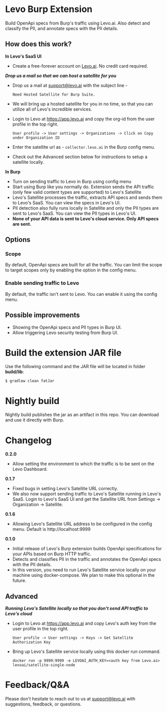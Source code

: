 # Levo Burp Extension
Build OpenApi specs from Burp's traffic using Levo.ai. Also detect and classify the PII,
and annotate specs with the PII details.

## How does this work?
**In Levo's SaaS UI**
* Create a free-forever account on [Levo.ai](https://levo.ai). No credit card required.

***Drop us a mail so that we can host a satellite for you***
* Drop us a mail at support@levo.ai with the subject line - 

    `Need Hosted Satellite for Burp Suite.`
* We will bring up a hosted satellite for you in no time, so that you can utilize all of Levo's incredible services.
* Login to Levo at https://app.levo.ai and copy the org-id from the user profile in the top right.

  `User profile -> User settings -> Organizations -> Click on Copy under Organization ID`
* Enter the satellite url as - `collector.levo.ai` in the Burp config menu.
* Check out the Advanced section below for instructions to setup a satellite locally.

**In Burp**
* Turn on sending traffic to Levo in Burp using config menu
* Start using Burp like you normally do. Extension sends the API traffic (only few valid content types are supported)
  to Levo's Satellite
* Levo's Satellite processes the traffic, extracts API specs and sends them to Levo's SaaS.
  You can view the specs in Levo's UI.
* PII detection also fully runs locally in Satellite and only the PII types are sent to Levo's SaaS.
  You can view the PII types in Levo's UI.
* **None of your API data is sent to Levo's cloud service. Only API specs are sent.**

## Options

### Scope
By default, OpenApi specs are built for all the traffic. 
You can limit the scope to target scopes only by enabling the option in the config menu.

### Enable sending traffic to Levo
By default, the traffic isn't sent to Levo. You can enable it using the config menu.

## Possible improvements
* Showing the OpenApi specs and PII types in Burp UI.
* Allow triggering Levo security testing from Burp UI.

# Build the extension JAR file

Use the following command and the JAR file will be located in folder **build/lib**:

```
$ gradlew clean fatJar
```

# Nightly build
Nightly build publishes the jar as an artifact in this repo. You can download and use it directly with Burp.

# Changelog

**0.2.0**
 * Allow setting the environment to which the traffic is to be sent on the Levo Dashboard.

**0.1.7**
 * Fixed bugs in setting Levo's Satellite URL correctly.
 * We also now support sending traffic to Levo's Satellite running in Levo's SaaS. Login to Levo's SaaS UI
   and get the Satellite URL from Settings -> Organization -> Satellite.

**0.1.6**
 * Allowing Levo's Satellite URL address to be configured in the config menu. Default is http://localhost:9999

**0.1.0**
 * Initial release of Levo's Burp extension builds OpenApi specifications for your APIs based on Burp HTTP traffic.
 * Detects and classifies PII in the traffic and annotates the OpenApi specs with the PII details.
 * In this version, you need to run Levo's Satellite service locally on your machine using docker-compose. We plan to
   make this optional in the future.

## Advanced

***Running Levo's Satellite locally so that you don't send API traffic to Levo's cloud***
* Login to Levo at https://app.levo.ai and copy Levo's auth key from the user profile in the top right.

  `User profile -> User settings -> Keys -> Get Satellite Authorization Key`

* Bring up Levo's Satellite service locally using this docker run command.

  `docker run -p 9999:9999 -e LEVOAI_AUTH_KEY=<auth key from Levo.ai> levoai/satellite-single-node`

# Feedback/Q&A
Please don't hesitate to reach out to us at support@levo.ai with suggestions, feedback, or questions.
